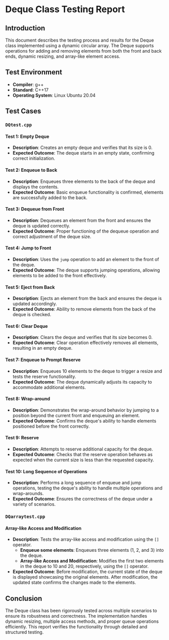 # Deque Class Testing Report

## Introduction

This document describes the testing process and results for the Deque class implemented using a dynamic circular array. The Deque supports operations for adding and removing elements from both the front and back ends, dynamic resizing, and array-like element access.

## Test Environment

- **Compiler**: g++
- **Standard**: C++17
- **Operating System**: Linux Ubuntu 20.04

## Test Cases

### `DQtest.cpp`

#### Test 1: Empty Deque
- **Description**: Creates an empty deque and verifies that its size is 0.
- **Expected Outcome**: The deque starts in an empty state, confirming correct initialization.

#### Test 2: Enqueue to Back
- **Description**: Enqueues three elements to the back of the deque and displays the contents.
- **Expected Outcome**: Basic enqueue functionality is confirmed, elements are successfully added to the back.

#### Test 3: Dequeue from Front
- **Description**: Dequeues an element from the front and ensures the deque is updated correctly.
- **Expected Outcome**: Proper functioning of the dequeue operation and correct adjustment of the deque size.

#### Test 4: Jump to Front
- **Description**: Uses the `jump` operation to add an element to the front of the deque.
- **Expected Outcome**: The deque supports jumping operations, allowing elements to be added to the front effectively.

#### Test 5: Eject from Back
- **Description**: Ejects an element from the back and ensures the deque is updated accordingly.
- **Expected Outcome**: Ability to remove elements from the back of the deque is checked.

#### Test 6: Clear Deque
- **Description**: Clears the deque and verifies that its size becomes 0.
- **Expected Outcome**: Clear operation effectively removes all elements, resulting in an empty deque.

#### Test 7: Enqueue to Prompt Reserve
- **Description**: Enqueues 10 elements to the deque to trigger a resize and tests the reserve functionality.
- **Expected Outcome**: The deque dynamically adjusts its capacity to accommodate additional elements.

#### Test 8: Wrap-around
- **Description**: Demonstrates the wrap-around behavior by jumping to a position beyond the current front and enqueuing an element.
- **Expected Outcome**: Confirms the deque's ability to handle elements positioned before the front correctly.

#### Test 9: Reserve
- **Description**: Attempts to reserve additional capacity for the deque.
- **Expected Outcome**: Checks that the reserve operation behaves as expected when the current size is less than the requested capacity.

#### Test 10: Long Sequence of Operations
- **Description**: Performs a long sequence of enqueue and jump operations, testing the deque's ability to handle multiple operations and wrap-arounds.
- **Expected Outcome**: Ensures the correctness of the deque under a variety of scenarios.

### `DQarraytest.cpp`

#### Array-like Access and Modification
- **Description**: Tests the array-like access and modification using the `[]` operator.
    - **Enqueue some elements**: Enqueues three elements (1, 2, and 3) into the deque.
    - **Array-like Access and Modification**: Modifies the first two elements in the deque to 10 and 20, respectively, using the `[]` operator.
- **Expected Outcome**: Before modification, the current state of the deque is displayed showcasing the original elements. After modification, the updated state confirms the changes made to the elements.

## Conclusion

The Deque class has been rigorously tested across multiple scenarios to ensure its robustness and correctness. The implementation handles dynamic resizing, multiple access methods, and proper queue operations efficiently. This report verifies the functionality through detailed and structured testing.
